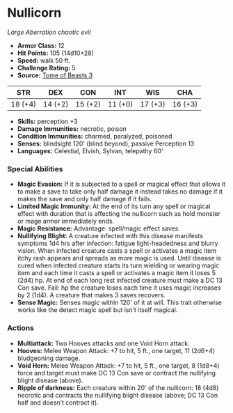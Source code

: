# Nullicorn

*Large* *Aberration* *chaotic evil*

- **Armor Class:** 12
- **Hit Points:** 105 (14d10+28)
- **Speed:** walk 50 ft.
- **Challenge Rating:** 5
- **Source:** [Tome of Beasts 3](https://koboldpress.com/kpstore/product/tome-of-beasts-2-for-5th-edition/)

| STR | DEX | CON | INT | WIS | CHA |
| --- | --- | --- | --- | --- | --- |
| 18 (+4) | 14 (+2) | 15 (+2) | 11 (+0) | 17 (+3) | 16 (+3) |

- **Skills:** perception +3
- **Damage Immunities:** necrotic, poison
- **Condition Immunities:** charmed, paralyzed, poisoned
- **Senses:** blindsight 120' (blind beyond), passive Perception 13
- **Languages:** Celestial, Elvish, Sylvan, telepathy 60'
### Special Abilities
- **Magic Evasion:** If it is subjected to a spell or magical effect that allows it to make a save to take only half damage it instead takes no damage if it makes the save and only half damage if it fails.
- **Limited Magic Immunity:** At the end of its turn any spell or magical effect with duration that is affecting the nullicorn such as hold monster or mage armor immediately ends.
- **Magic Resistance:** Advantage: spell/magic effect saves.
- **Nullifying Blight:** A creature infected with this disease manifests symptoms 1d4 hrs after infection: fatigue light-headedness and blurry vision. When infected creature casts a spell or activates a magic item itchy rash appears and spreads as more magic is used. Until disease is cured when infected creature starts its turn wielding or wearing magic item and each time it casts a spell or activates a magic item it loses 5 (2d4) hp. At end of each long rest infected creature must make a DC 13 Con save. Fail: hp the creature loses each time it uses magic increases by 2 (1d4). A creature that makes 3 saves recovers.
- **Sense Magic:** Senses magic within 120' of it at will. This trait otherwise works like the detect magic spell but isn’t itself magical.
### Actions
- **Multiattack:** Two Hooves attacks and one Void Horn attack.
- **Hooves:** Melee Weapon Attack: +7 to hit, 5 ft., one target, 11 (2d6+4) bludgeoning damage.
- **Void Horn:** Melee Weapon Attack: +7 to hit, 5 ft., one target, 8 (1d8+4) force and target must make DC 13 Con save or contract the nullifying blight disease (above). 
- **Ripple of darkness:** Each creature within 20' of the nullicorn: 18 (4d8) necrotic and contracts the nullifying blight disease (above; DC 13 Con half and doesn’t contract it).
